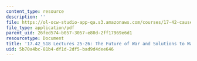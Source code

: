 ```yaml
---
content_type: resource
description: ''
file: https://ol-ocw-studio-app-qa.s3.amazonaws.com/courses/17-42-causes-and-prevention-of-war-spring-2018/5b70a4bc81b4df1d2df5bad9d4dee646_MIT17_42S18_lec25-26_FutureWar.pdf
file_type: application/pdf
parent_uid: 26fed574-b057-3057-e80d-2ff17969e6d1
resourcetype: Document
title: '17.42_S18 Lectures 25-26: The Future of War and Solutions to War'
uid: 5b70a4bc-81b4-df1d-2df5-bad9d4dee646
---
```

